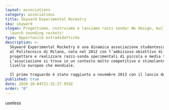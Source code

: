 ```yaml
---
layout: associations
category: associations
title: Skyward Experimental Rocketry
sku: skyward
slogan: Progettiamo, costruiamo e lanciamo razzi sonda! We design, build and
  launch sounding rockets!
type: Opportunità extradidattiche
description: >-
  Skyward Experimental Rocketry è una dinamica associazione studentesca attiva
  al Politecnico di Milano, nata nel 2012 con l’ambizioso obiettivo di
  progettare e realizzare razzi-sonda sperimentali di piccola e media taglia.
  L’associazione si trova in un contesto molto competitivo e stimolante sia a
  livello europeo che mondiale.

  Il primo traguardo è stato raggiunto a novembre 2013 con il lancio del Rocksanne I-X che ha raggiunto i 1000 metri di quota, mentre nell’ultimo anno (2019) è stata lanciata per due volte un’evoluzione di quest’ultimo, Hermes, equipaggiato con sistemi molto più complessi e avanzati rispetto al precedente. L’associazione ha intenzione di continuare la sua tradizione di lanci nel prossimo futuro e di partecipare alla nuova competizione europea (Euroc).
published: true
date: 2020-10-04T21:32:27.959Z
order: "0"
---
```

useless